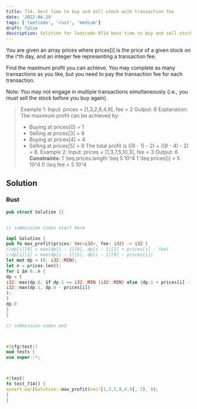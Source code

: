 ```yaml
---
title: 714. best time to buy and sell stock with transaction fee
date: '2022-04-29'
tags: ['leetcode', 'rust', 'medium']
draft: false
description: Solution for leetcode 0714 best time to buy and sell stock with transaction fee
---
```




You are given an array prices where prices[i] is the price of a given stock on the i^th day, and an integer fee representing a transaction fee.

Find the maximum profit you can achieve. You may complete as many transactions as you like, but you need to pay the transaction fee for each transaction.

Note: You may not engage in multiple transactions simultaneously (i.e., you must sell the stock before you buy again).



>   Example 1:
>   Input: prices <TeX>=</TeX> [1,3,2,8,4,9], fee <TeX>=</TeX> 2
>   Output: 8
>   Explanation: The maximum profit can be achieved by:
>   - Buying at prices[0] <TeX>=</TeX> 1
>   - Selling at prices[3] <TeX>=</TeX> 8
>   - Buying at prices[4] <TeX>=</TeX> 4
>   - Selling at prices[5] <TeX>=</TeX> 9
>   The total profit is ((8 - 1) - 2) + ((9 - 4) - 2) <TeX>=</TeX> 8.
>   Example 2:
>   Input: prices <TeX>=</TeX> [1,3,7,5,10,3], fee <TeX>=</TeX> 3
>   Output: 6
**Constraints:**
>   	1 <TeX>\leq</TeX> prices.length <TeX>\leq</TeX> 5  10^4
>   	1 <TeX>\leq</TeX> prices[i] < 5  10^4
>   	0 <TeX>\leq</TeX> fee < 5  10^4


## Solution


### Rust
```rust
pub struct Solution {}


// submission codes start here

impl Solution {
pub fn max_profit(prices: Vec<i32>, fee: i32) -> i32 {
//dp[i][0] = max(dp[i - 1][0], dp[i - 1][1] + prices[i] - fee)
//dp[i][1] = max(dp[i - 1][1], dp[i - 1][0] - prices[i])
let mut dp = (0, i32::MIN);
let n = prices.len();
for i in 0..n {
dp = (
i32::max(dp.0, if dp.1 == i32::MIN {i32::MIN} else {dp.1 + prices[i] - fee}),
i32::max(dp.1, dp.0 - prices[i])
);
}
dp.0
}
}

// submission codes end



#[cfg(test)]
mod tests {
use super::*;



#[test]
fn test_714() {
assert_eq!(Solution::max_profit(vec![1,3,2,8,4,9], 2), 8);
}
}

```
